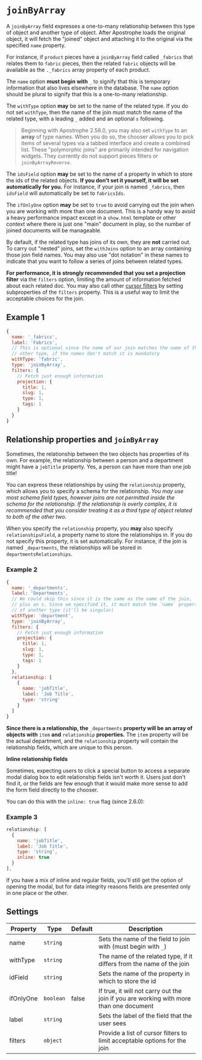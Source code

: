 # `joinByArray`

A `joinByArray` field expresses a one-to-many relationship between this type of object and another type of object. After Apostrophe loads the original object, it will fetch the "joined" object and attaching it to the original via the specified `name` property.

For instance, if `product` pieces have a `joinByArray` field called `_fabrics` that relates them to `fabric` pieces, then the related `fabric` objects will be available as the `._fabrics` array property of each product.

The `name` option **must begin with** `_` to signify that this is temporary information that also lives elsewhere in the database. The `name` option should be plural to signify that this is a one-to-many relationship.

The `withType` option **may** be set to the name of the related type. If you do not set `withType`, then the name of the join must match the name of the related type, with a leading `_` added and an optional `s` following.

> Beginning with Apostrophe 2.58.0, you may also set `withType` to an **array** of type names. When you do so, the chooser allows you to pick items of several types via a tabbed interface and create a combined list. These "polymorphic joins" are primarily intended for navigation widgets. They currently do not support pieces filters or `joinByArrayReverse`.

The `idsField` option **may** be set to the name of a property in which to store the ids of the related objects. **If you don't set it yourself, it will be set automatically for you.** For instance, if your join is named `_fabrics`, then `idsField` will automatically be set to `fabricsIds`.

The `ifOnlyOne` option **may** be set to `true` to avoid carrying out the join when you are working with more than one document. This is a handy way to avoid a heavy performance impact except in a `show.html` template or other context where there is just one "main" document in play, so the number of joined documents will be manageable.

By default, if the related type has joins of its own, they are **not** carried out. To carry out "nested" joins, set the `withJoins` option to an array containing those join field names. You may also use "dot notation" in these names to indicate that you want to follow a series of joins between related types.

**For performance, it is strongly recommended that you set a projection filter** via the `filters` option, limiting the amount of information fetched about each related doc. You may also call other [cursor filters](../../modules/apostrophe-docs/server-apostrophe-cursor.md) by setting subproperties of the `filters` property. This is a useful way to limit the acceptable choices for the join.

## Example 1

```javascript
{
  name: '_fabrics',
  label: 'Fabrics',
  // This is optional since the name of our join matches the name of the
  // other type, if the names don't match it is mandatory
  withType: 'fabric',
  type: 'joinByArray',
  filters: {
    // Fetch just enough information
    projection: {
      title: 1,
      slug: 1,
      type: 1,
      tags: 1
    }
  }
}
```

## Relationship properties and `joinByArray`

Sometimes, the relationship between the two objects has properties of its own. For example, the relationship between a person and a department might have a `jobTitle` property. Yes, a person can have more than one job title!

You can express these relationships by using the `relationship` property, which allows you to specify a schema for the relationship. _You may use most schema field types, however joins are not permitted inside the schema for the relationship. If the relationship is overly complex, it is recommended that you consider treating it as a third type of object related to both of the other two._

When you specify the `relationship` property, you **may** also specify `relationshipsField`, a property name to store the relationships in. If you do not specify this property, it is set automatically. For instance, if the join is named `_departments`, the relationships will be stored in `departmentsRelationships`.

### Example 2

```javascript
{
  name: '_departments',
  label: 'Departments',
  // We could skip this since it is the same as the name of the join,
  // plus an s. Since we specified it, it must match the `name` property
  // of another type (it'll be singular)
  withType: 'department',
  type: 'joinByArray',
  filters: {
    // Fetch just enough information
    projection: {
      title: 1,
      slug: 1,
      type: 1,
      tags: 1
    }
  },
  relationship: [
    {
      name: 'jobTitle',
      label: 'Job Title',
      type: 'string'
    }
  ]
}
```

**Since there is a relationship, the** `_departments` **property will be an array of objects with** `item` **and** `relationship` **properties.** The `item` property will be the actual department, and the `relationship` property will contain the relationship fields, which are unique to this person.

**Inline relationship fields**

Sometimes, expecting users to click a special button to access a separate modal dialog box to edit relationship fields isn't worth it. Users just don't find it, or the fields are few enough that it would make more sense to add the form field directly to the chooser.

You can do this with the `inline: true` flag \(since 2.6.0\):

### Example 3

```javascript
relationship: [
  {
    name: 'jobTitle',
    label: 'Job Title',
    type: 'string',
    inline: true
  }
],
```

If you have a mix of inline and regular fields, you'll still get the option of opening the modal, but for data integrity reasons fields are presented only in one place or the other.

## Settings

|  Property | Type   | Default | Description | 
|---|---|---|---|
| name | `string` | | Sets the name of the field to join with (must begin with `_`) |
| withType | `string` | | The name of the related type, if it differs from the name of the join |
| idField | `string` | | Sets the name of the property in which to store the id |
| ifOnlyOne | `boolean` | false | If true, it will not carry out the join if you are working with more than one document |
| label | `string` | | Sets the label of the field that the user sees |
| filters | `object` | | Provide a list of cursor filters to limit acceptable options for the join |
